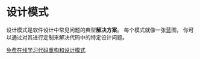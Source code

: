 # 设计模式

设计模式是软件设计中常见问题的典型**解决方案**。 每个模式就像一张蓝图， 你可以通过对其进行定制来解决代码中的特定设计问题。

[免费在线学习代码重构和设计模式](https://refactoringguru.cn/)

